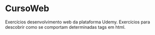 # CursoWeb
Exercícios desenvolvimento web da plataforma Udemy.
Exercícios para descobrir como se comportam determinadas tags em html.
